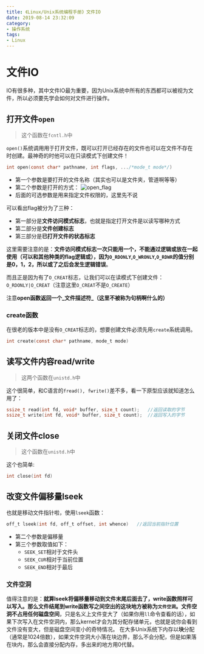 ```yaml
---
title: 《Linux/Unix系统编程手册》文件IO
date: 2019-08-14 23:32:09
category:
- 操作系统
tags:
- Linux
---
```


# 文件IO
IO有很多种，其中文件IO最为重要，因为Unix系统中所有的东西都可以被视为文件，所以必须要先学会如何对文件进行操作。
<!--more-->

## 打开文件`open`
> 这个函数在`fcntl.h`中

`open()`系统调用用于打开文件，既可以打开已经存在的文件也可以在文件不存在时创建。最神奇的时他可以在只读模式下创建文件！
```c
int open(const char* pathname, int flags, .../*mode_t mode*/)
```
* 第一个参数是要打开的文件名称（其实也可以是文件夹，管道啊等等）
* 第二个参数是打开的方式：
    ![open_flag](/images/open_flag.png)
* 后面的可选参数是用来指定文件权限的，这里先不说

可以看出flag被分为了三种：
* 第一部分是**文件访问模式标志**，也就是指定打开文件是以读写哪种方式
* 第二部分是**文件创建标志**
* 第三部分是**已打开文件的状态标志**

这里需要注意的是：**文件访问模式标志一次只能用一个，不能通过逻辑或放在一起使用（可以和其他种类的flag逻辑或），因为`O_RDONLY`,`O_WRONLY`,`O_RDWR`的值分别是0，1，2，所以或了之后会发生逻辑错误**。

而且正是因为有了`O_CREAT`标志，让我们可以在读模式下创建文件：`O_RDONLY|O_CREAT`（注意这里`O_CREAT`不是`O_CREATE`）

注意**open函数返回一个_文件描述符_（这里不被称为句柄啊什么的）**

### create函数
在很老的版本中是没有`O_CREAT`标志的，想要创建文件必须先用`create`系统调用。
```c
int create(const char* pathname, mode_t mode)
```

## 读写文件内容read/write
> 这两个函数在`unistd.h`中

这个很简单，和C语言的`fread(), fwrite()`差不多，看一下原型应该就知道怎么用了：
```c
ssize_t read(int fd, void* buffer, size_t count);   //返回读取的字节
ssize_t write(int fd, void* buffer, size_t count);  //返回写入的字节
```

## 关闭文件close
> 这个函数在`unistd.h`中

这个也简单:
```c
int close(int fd)
```

## 改变文件偏移量lseek
也就是移动文件指针啦，使用`lseek`函数：
```c
off_t lseek(int fd, off_t offset, int whence)   //返回当前指针位置
```
* 第二个参数是偏移量
* 第三个参数取值如下：
    * `SEEK_SET`相对于文件头
    * `SEEK_CUR`相对于当前位置
    * `SEEK_END`相对于最后

### 文件空洞
值得注意的是：**就算lseek将偏移量移动到文件末尾后面去了，write函数照样可以写入。那么文件结尾到write函数写之间空出的这块地方被称为`文件空洞`。**文件空洞**不占用任何磁盘空间**，只是名义上文件变大了（如果你用`ll`命令查看的话），如果下次写入在文件空洞内，那么kernel才会为其分配存储单元，也就是说你会看到文件没有变大，但是磁盘空间变小的奇特情况。
在大多Unix系统下内存以**块**分配（通常是1024倍数），如果文件空洞大小落在块边界，那么不会分配，但是如果落在块内，那么会直接分配内存，多出来的地方用0代替。